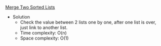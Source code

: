 [Merge Two Sorted Lists](https://leetcode.com/problems/merge-two-sorted-lists/)  

- Solution
    - Check the value between 2 lists one by one, after one list is over, just link to another list.
    - Time complexity: O(n)
    - Space complexity: O(1)